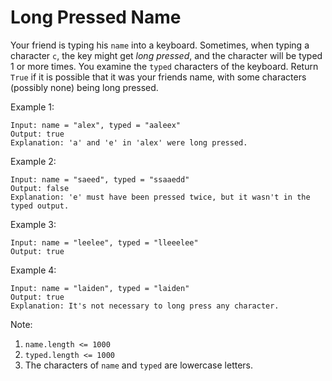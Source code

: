 # Long Pressed Name

Your friend is typing his `name` into a keyboard.  Sometimes, when typing a character `c`, the key might get *long pressed*, and the character will be typed 1 or more times.
You examine the `typed` characters of the keyboard.  Return `True` if it is possible that it was your friends name, with some characters (possibly none) being long pressed.

Example 1:
```
Input: name = "alex", typed = "aaleex"
Output: true
Explanation: 'a' and 'e' in 'alex' were long pressed.
```
Example 2:
```
Input: name = "saeed", typed = "ssaaedd"
Output: false
Explanation: 'e' must have been pressed twice, but it wasn't in the typed output.
```
Example 3:
```
Input: name = "leelee", typed = "lleeelee"
Output: true
```
Example 4:
```
Input: name = "laiden", typed = "laiden"
Output: true
Explanation: It's not necessary to long press any character.
```
Note:

1. `name.length <= 1000`
2. `typed.length <= 1000`
3. The characters of `name` and `typed` are lowercase letters.